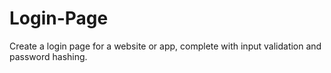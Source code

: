 # Login-Page
 Create a login page for a website or app, complete with input validation and password hashing.
